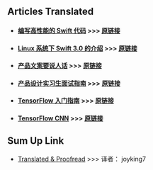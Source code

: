 ## Articles Translated




* ####  [编写高性能的 Swift 代码](https://github.com/joyking7/Articles/blob/master/folder/Optimization-Tips.rst)    >>>  [原链接](https://github.com/xitu/gold-miner/blob/master/TODO/OptimizationTips.rst)

* #### [Linux 系统下 Swift 3.0 的介绍](https://github.com/joyking7/Articles/blob/master/folder/Introducing-Swift-3.0.md)    >>> [原链接](https://github.com/xitu/gold-miner/blob/master/TODO/Introducing-Swift%203.0.md)

* #### [产品文案要说人话](https://github.com/joyking7/Articles/blob/master/folder/the-secret-to-writing-killer-product-copy.md)   >>> [原链接](https://github.com/xitu/gold-miner/blob/master/TODO/the-secret-to-writing-killer-product-copy.md)

* #### [产品设计实习生面试指南](https://github.com/joyking7/Articles/blob/master/folder/guide-to-interviewing-for-pm.md)   >>> [原链接](https://github.com/xitu/gold-miner/blob/master/TODO/guide-to-interviewing-for-product-design-internships.md)

* #### [TensorFlow 入门指南](https://github.com/joyking7/Articles/blob/master/folder/Getting-Started-With-TensorFlow.md)    >>> [原链接](https://github.com/xitu/tensorflow/blob/zh-hans/tensorflow/docs_src/get_started/get_started.md)

* #### [TensorFlow CNN](https://github.com/joyking7/Articles/blob/master/folder/Convolutional-Neural-Networks.md)   >>> [原链接](https://github.com/xitu/tensorflow/blob/zh-hans/tensorflow/docs_src/tutorials/deep_cnn.md)

##  Sum Up Link

* [Translated & Proofread](https://github.com/xitu/gold-miner/blob/master/integrals.md)  >>> 译者： joyking7